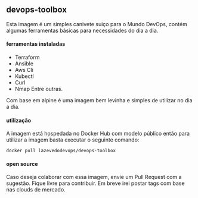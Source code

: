 ## devops-toolbox

Esta imagem é um simples canivete suiço para o Mundo DevOps, contém algumas ferramentas básicas para necessidades do dia a dia.

#### ferramentas instaladas

- Terraform
- Ansible
- Aws Cli
- Kubectl
- Curl
- Nmap
Entre outras.

Com base em alpine é uma imagem bem levinha e simples de utilizar no dia a dia.

#### utilização 

A imagem está hospedada no Docker Hub com modelo público então para utilizar a imagem basta executar o seguinte comando:

```shell
docker pull lazevedodevops/devops-toolbox
```
#### open source

Caso deseja colaborar com essa imagem, envie um Pull Request com a sugestão. Fique livre para contribuir.
Em breve irei postar tags com base nas clouds de mercado.